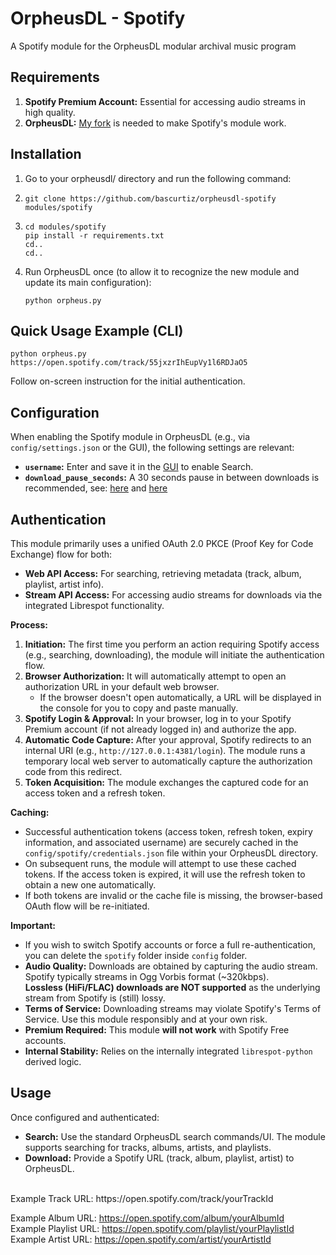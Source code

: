 # OrpheusDL - Spotify

A Spotify module for the OrpheusDL modular archival music program

## Requirements

1.  **Spotify Premium Account:** Essential for accessing audio streams in high quality.
2.  **OrpheusDL:** [My fork](https://github.com/bascurtiz/orpheusdl) is needed to make Spotify's module work.

## Installation

1.  Go to your orpheusdl/ directory and run the following command:
2.  ```
    git clone https://github.com/bascurtiz/orpheusdl-spotify modules/spotify
    ```
3.  ```
    cd modules/spotify
    pip install -r requirements.txt
    cd..
    cd..
    ```
4.  Run OrpheusDL once (to allow it to recognize the new module and update its main configuration):
    ```
    python orpheus.py
    ```
## Quick Usage Example (CLI)

```
python orpheus.py https://open.spotify.com/track/55jxzrIhEupVy1l6RDJaO5
```
Follow on-screen instruction for the initial authentication.

## Configuration

When enabling the Spotify module in OrpheusDL (e.g., via `config/settings.json` or the GUI), the following settings are relevant:

*   **`username`:** Enter and save it in the [GUI](https://github.com/bascurtiz/OrpheusDL-GUI) to enable Search.
*   **`download_pause_seconds`:** A 30 seconds pause in between downloads is recommended, see: [here](https://developer.spotify.com/documentation/web-api/concepts/rate-limits) and [here](https://github.com/zotify-dev/zotify/issues/186#issuecomment-2608381052)

## Authentication

This module primarily uses a unified OAuth 2.0 PKCE (Proof Key for Code Exchange) flow for both:
*   **Web API Access:** For searching, retrieving metadata (track, album, playlist, artist info).
*   **Stream API Access:** For accessing audio streams for downloads via the integrated Librespot functionality.

**Process:**

1.  **Initiation:** The first time you perform an action requiring Spotify access (e.g., searching, downloading), the module will initiate the authentication flow.
2.  **Browser Authorization:** It will automatically attempt to open an authorization URL in your default web browser.
    *   If the browser doesn't open automatically, a URL will be displayed in the console for you to copy and paste manually.
3.  **Spotify Login & Approval:** In your browser, log in to your Spotify Premium account (if not already logged in) and authorize the app.
4.  **Automatic Code Capture:** After your approval, Spotify redirects to an internal URI (e.g., `http://127.0.0.1:4381/login`). The module runs a temporary local web server to automatically capture the authorization code from this redirect.
5.  **Token Acquisition:** The module exchanges the captured code for an access token and a refresh token.

**Caching:**

*   Successful authentication tokens (access token, refresh token, expiry information, and associated username) are securely cached in the `config/spotify/credentials.json` file within your OrpheusDL directory.
*   On subsequent runs, the module will attempt to use these cached tokens. If the access token is expired, it will use the refresh token to obtain a new one automatically.
*   If both tokens are invalid or the cache file is missing, the browser-based OAuth flow will be re-initiated.

**Important:**

*   If you wish to switch Spotify accounts or force a full re-authentication, you can delete the `spotify` folder inside `config` folder.
*   **Audio Quality:** Downloads are obtained by capturing the audio stream. Spotify typically streams in Ogg Vorbis format (~320kbps).<br>
**Lossless (HiFi/FLAC) downloads are NOT supported** as the underlying stream from Spotify is (still) lossy.
*   **Terms of Service:** Downloading streams may violate Spotify\'s Terms of Service. Use this module responsibly and at your own risk.
*   **Premium Required:** This module **will not work** with Spotify Free accounts.
*   **Internal Stability:** Relies on the internally integrated `librespot-python` derived logic.

## Usage

Once configured and authenticated:

*   **Search:** Use the standard OrpheusDL search commands/UI. The module supports searching for tracks, albums, artists, and playlists.
*   **Download:** Provide a Spotify URL (track, album, playlist, artist) to OrpheusDL.<br>
<br>
Example Track URL: https://open.spotify.com/track/yourTrackId<br>

Example Album URL: https://open.spotify.com/album/yourAlbumId<br>
Example Playlist URL: https://open.spotify.com/playlist/yourPlaylistId<br>
Example Artist URL: https://open.spotify.com/artist/yourArtistId
